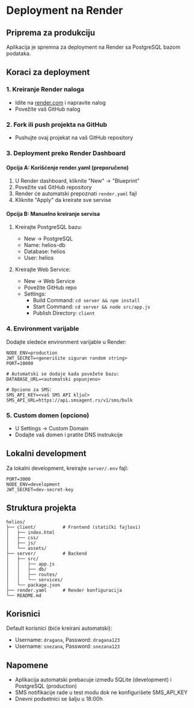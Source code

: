 # Deployment na Render

## Priprema za produkciju

Aplikacija je spremna za deployment na Render sa PostgreSQL bazom podataka.

## Koraci za deployment

### 1. Kreiranje Render naloga
- Idite na [render.com](https://render.com) i napravite nalog
- Povežite vaš GitHub nalog

### 2. Fork ili push projekta na GitHub
- Pushujte ovaj projekat na vaš GitHub repository

### 3. Deployment preko Render Dashboard

#### Opcija A: Korišćenje render.yaml (preporučeno)
1. U Render dashboard, kliknite "New" → "Blueprint"
2. Povežite vaš GitHub repository
3. Render će automatski prepoznati `render.yaml` fajl
4. Kliknite "Apply" da kreirate sve servise

#### Opcija B: Manuelno kreiranje servisa
1. Kreirajte PostgreSQL bazu:
   - New → PostgreSQL
   - Name: helios-db
   - Database: helios
   - User: helios

2. Kreirajte Web Service:
   - New → Web Service
   - Povežite GitHub repo
   - Settings:
     - Build Command: `cd server && npm install`
     - Start Command: `cd server && node src/app.js`
     - Publish Directory: `client`

### 4. Environment varijable

Dodajte sledeće environment varijable u Render:

```env
NODE_ENV=production
JWT_SECRET=<generišite siguran random string>
PORT=10000

# Automatski se dodaje kada povežete bazu:
DATABASE_URL=<automatski popunjeno>

# Opciono za SMS:
SMS_API_KEY=<vaš SMS API ključ>
SMS_API_URL=https://api.smsagent.rs/v1/sms/bulk
```

### 5. Custom domen (opciono)
- U Settings → Custom Domain
- Dodajte vaš domen i pratite DNS instrukcije

## Lokalni development

Za lokalni development, kreirajte `server/.env` fajl:

```env
PORT=3000
NODE_ENV=development
JWT_SECRET=dev-secret-key
```

## Struktura projekta

```
helios/
├── client/          # Frontend (statički fajlovi)
│   ├── index.html
│   ├── css/
│   ├── js/
│   └── assets/
├── server/          # Backend
│   ├── src/
│   │   ├── app.js
│   │   ├── db/
│   │   ├── routes/
│   │   └── services/
│   └── package.json
├── render.yaml      # Render konfiguracija
└── README.md
```

## Korisnici

Default korisnici (biće kreirani automatski):
- Username: `dragana`, Password: `dragana123`
- Username: `snezana`, Password: `snezana123`

## Napomene

- Aplikacija automatski prebacuje između SQLite (development) i PostgreSQL (production)
- SMS notifikacije rade u test modu dok ne konfigurišete SMS_API_KEY
- Dnevni podsetnici se šalju u 18:00h 